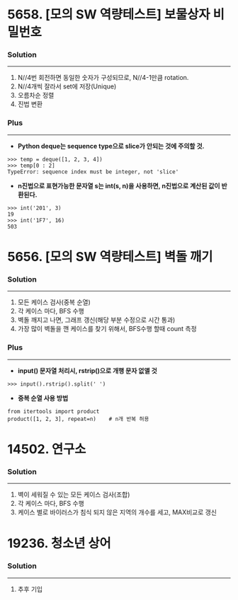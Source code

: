 # 5658. [모의 SW 역량테스트] 보물상자 비밀번호
### Solution
---
1. N//4번 회전하면 동일한 숫자가 구성되므로, N//4-1만큼 rotation.
2. N//4개씩 잘라서 set에 저장(Unique)
3. 오름차순 정렬
4. 진법 변환

### Plus
---
- **Python deque는 sequence type으로 slice가 안되는 것에 주의할 것.**
```
>>> temp = deque([1, 2, 3, 4])
>>> temp[0 : 2]
TypeError: sequence index must be integer, not 'slice'
```
- **n진법으로 표현가능한 문자열 s는 int(s, n)을 사용하면, n진법으로 계산된 값이 반환된다.**
```
>>> int('201', 3)
19
>>> int('1F7', 16)
503
```

# 5656. [모의 SW 역량테스트] 벽돌 깨기
### Solution
---
1. 모든 케이스 검사(중복 순열)
2. 각 케이스 마다, BFS 수행
3. 벽돌 깨지고 나면, 그래프 갱신(해당 부분 수정으로 시간 통과)
4. 가장 많이 벽돌을 깬 케이스를 찾기 위해서, BFS수행 할때 count 측정

### Plus
---
- **input() 문자열 처리시, rstrip()으로 개행 문자 없앨 것**
```
>>> input().rstrip().split(' ')
```
- **중복 순열 사용 방법**
```
from itertools import product
product([1, 2, 3], repeat=n)    # n개 반복 허용
```

# 14502. 연구소
### Solution
---
1. 벽이 세워질 수 있는 모든 케이스 검사(조합)
2. 각 케이스 마다, BFS 수행
3. 케이스 별로 바이러스가 침식 되지 않은 지역의 개수를 세고, MAX비교로 갱신

# 19236. 청소년 상어
### Solution
---
1. 추후 기입